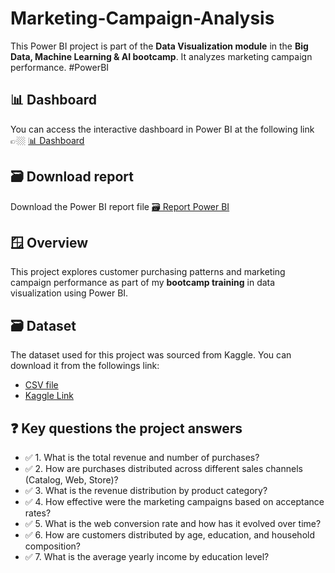 # Marketing-Campaign-Analysis
This Power BI project is part of the **Data Visualization module** in the **Big Data, Machine Learning &amp; AI bootcamp**. It analyzes marketing campaign performance. #PowerBI

## 📊 Dashboard
You can access the interactive dashboard in Power BI at the following link 👉🏼 [📊 Dashboard](https://app.powerbi.com/view?r=eyJrIjoiMmRlYzI1ZGEtNWZiOS00ZGU1LWE0OWUtZTg4OTZjMmEzMTg5IiwidCI6IjA1ZWE3NGEzLTkyYzUtNGMzMS05NzhhLTkyNWMzYzc5OWNkMCIsImMiOjh9)

## 🗃️ Download report
Download the Power BI report file [🗃️ Report Power BI](https://github.com/IrisMejuto/Marketing-Campaign-Analysis/blob/main/Report/Marketing%20Campaign.pbix)

## 🪟 Overview
This project explores customer purchasing patterns and marketing campaign performance as part of my **bootcamp training** in data visualization using Power BI.

## 🗃️ Dataset
The dataset used for this project was sourced from Kaggle. You can download it from the followings link:

* [CSV file](https://github.com/IrisMejuto/Marketing-Campaign-Analysis/blob/main/File/marketing_campaign.csv)
* [Kaggle Link](https://www.kaggle.com/datasets/rodsaldanha/arketing-campaign/data)


## ❓ Key questions the project answers

* ✅ 1. What is the total revenue and number of purchases?  
* ✅ 2. How are purchases distributed across different sales channels (Catalog, Web, Store)?  
* ✅ 3. What is the revenue distribution by product category?  
* ✅ 4. How effective were the marketing campaigns based on acceptance rates?  
* ✅ 5. What is the web conversion rate and how has it evolved over time?  
* ✅ 6. How are customers distributed by age, education, and household composition?  
* ✅ 7. What is the average yearly income by education level?  
